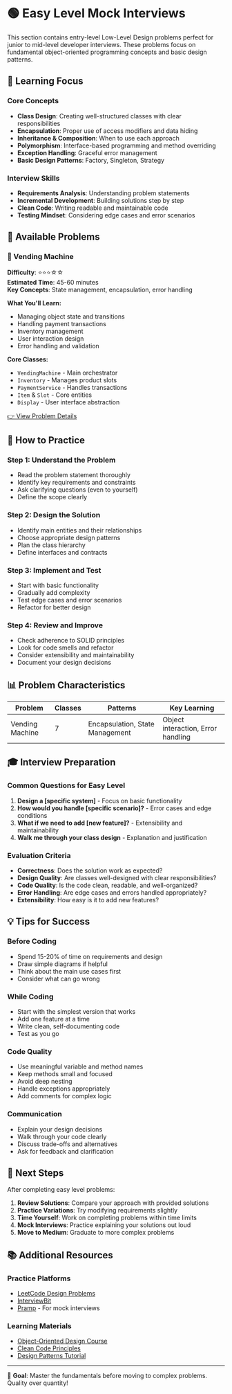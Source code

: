 # 🟢 Easy Level Mock Interviews

This section contains entry-level Low-Level Design problems perfect for junior to mid-level developer interviews. These problems focus on fundamental object-oriented programming concepts and basic design patterns.

## 🎯 Learning Focus

### Core Concepts
- **Class Design**: Creating well-structured classes with clear responsibilities
- **Encapsulation**: Proper use of access modifiers and data hiding
- **Inheritance & Composition**: When to use each approach
- **Polymorphism**: Interface-based programming and method overriding
- **Exception Handling**: Graceful error management
- **Basic Design Patterns**: Factory, Singleton, Strategy

### Interview Skills
- **Requirements Analysis**: Understanding problem statements
- **Incremental Development**: Building solutions step by step
- **Clean Code**: Writing readable and maintainable code
- **Testing Mindset**: Considering edge cases and error scenarios

## 📁 Available Problems

### 🥤 Vending Machine
**Difficulty**: ⭐⭐⭐☆☆  
**Estimated Time**: 45-60 minutes  
**Key Concepts**: State management, encapsulation, error handling

**What You'll Learn:**
- Managing object state and transitions
- Handling payment transactions
- Inventory management
- User interaction design
- Error handling and validation

**Core Classes:**
- `VendingMachine` - Main orchestrator
- `Inventory` - Manages product slots
- `PaymentService` - Handles transactions
- `Item` & `Slot` - Core entities
- `Display` - User interface abstraction

[👉 View Problem Details](vendingMachine/)

## 🚀 How to Practice

### Step 1: Understand the Problem
- Read the problem statement thoroughly
- Identify key requirements and constraints
- Ask clarifying questions (even to yourself)
- Define the scope clearly

### Step 2: Design the Solution
- Identify main entities and their relationships
- Choose appropriate design patterns
- Plan the class hierarchy
- Define interfaces and contracts

### Step 3: Implement and Test
- Start with basic functionality
- Gradually add complexity
- Test edge cases and error scenarios
- Refactor for better design

### Step 4: Review and Improve
- Check adherence to SOLID principles
- Look for code smells and refactor
- Consider extensibility and maintainability
- Document your design decisions

## 📊 Problem Characteristics

| Problem | Classes | Patterns | Key Learning |
|---------|---------|----------|--------------|
| Vending Machine | 7 | Encapsulation, State Management | Object interaction, Error handling |

## 🎓 Interview Preparation

### Common Questions for Easy Level
1. **Design a [specific system]** - Focus on basic functionality
2. **How would you handle [specific scenario]?** - Error cases and edge conditions
3. **What if we need to add [new feature]?** - Extensibility and maintainability
4. **Walk me through your class design** - Explanation and justification

### Evaluation Criteria
- **Correctness**: Does the solution work as expected?
- **Design Quality**: Are classes well-designed with clear responsibilities?
- **Code Quality**: Is the code clean, readable, and well-organized?
- **Error Handling**: Are edge cases and errors handled appropriately?
- **Extensibility**: How easy is it to add new features?

## 💡 Tips for Success

### Before Coding
- Spend 15-20% of time on requirements and design
- Draw simple diagrams if helpful
- Think about the main use cases first
- Consider what can go wrong

### While Coding
- Start with the simplest version that works
- Add one feature at a time
- Write clean, self-documenting code
- Test as you go

### Code Quality
- Use meaningful variable and method names
- Keep methods small and focused
- Avoid deep nesting
- Handle exceptions appropriately
- Add comments for complex logic

### Communication
- Explain your design decisions
- Walk through your code clearly
- Discuss trade-offs and alternatives
- Ask for feedback and clarification

## 🔄 Next Steps

After completing easy level problems:

1. **Review Solutions**: Compare your approach with provided solutions
2. **Practice Variations**: Try modifying requirements slightly
3. **Time Yourself**: Work on completing problems within time limits
4. **Mock Interviews**: Practice explaining your solutions out loud
5. **Move to Medium**: Graduate to more complex problems

## 📚 Additional Resources

### Practice Platforms
- [LeetCode Design Problems](https://leetcode.com/tag/design/)
- [InterviewBit](https://www.interviewbit.com/problems/design/)
- [Pramp](https://pramp.com/) - For mock interviews

### Learning Materials
- [Object-Oriented Design Course](https://www.coursera.org/learn/object-oriented-design)
- [Clean Code Principles](https://blog.cleancoder.com/uncle-bob/2012/08/13/the-clean-architecture.html)
- [Design Patterns Tutorial](https://refactoring.guru/design-patterns)

---

🎯 **Goal**: Master the fundamentals before moving to complex problems. Quality over quantity!
